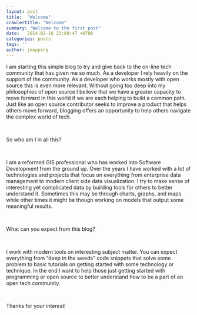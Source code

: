 ```yaml
---
layout: post
title:  "Welcome"
crawlertitle: "Welcome"
summary: "Welcome to the first post"
date:   2014-02-16 23:09:47 +0700
categories: posts
tags: ''
author: jmapping
---
```

I am starting this simple blog to try and give back to the on-line tech community that has given me so much.  As a developer I rely heavily on the support of the community.   As a developer who works mostly with open source this is even more relevant.  Without going too deep into my philosophies of open source I believe that we have a greater capacity to move forward in this world if we are each helping to build a common path.  Just like an open source contributor seeks to improve a product that helps others move forward, blogging offers an opportunity to help others navigate the complex world of tech.

<br>

So who am I in all this?

<br>

I am a reformed GIS professional who has worked into Software Development from the ground up.  Over the years I have worked with a lot of technologies and projects that focus on everything from enterprise data management to modern client side data visualization.  I try to make sense of interesting yet complicated data by building tools for others to better understand it.  Sometimes this may be through charts, graphs, and maps while other times it might be though working on models that output some meaningful results.

<br>

What can you expect from this blog?

<br>

I work with modern tools on interesting subject matter.  You can expect everything from “deep in the weeds” code snippets that solve some problem to basic tutorials on getting started with some technology or technique.  In the end I want to help those just getting started with programming or open source to better understand how to be a part of an open tech community.

<br>

Thanks for your interest!
